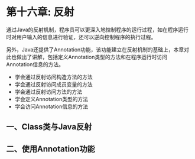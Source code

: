 # 第十六章: 反射 #
通过Java的反射机制，程序员可以更深入地控制程序的运行过程，如在程序运行时对用户输入的信息进行验证，还可以逆向控制程序的执行过程。

另外，Java还提供了Annotation功能，该功能建立在反射机制的基础上，本章对此也做出了讲解，包括定义Annotation类型的方法和在程序运行时访问Annotation信息的方法。

- 学会通过反射访问构造方法的方法
- 学会通过反射访问成员变量的方法
- 学会通过反射访问方法的方法
- 学会定义Annotation类型的方法
- 学会访问Annotation信息的方法

## 一、Class类与Java反射 ##

## 二、使用Annotation功能 ##